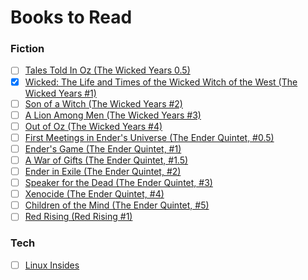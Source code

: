# Books to Read

### Fiction
- [ ] [Tales Told In Oz (The Wicked Years 0.5)](https://www.goodreads.com/book/show/13507045-tales-told-in-oz)
- [x] [Wicked: The Life and Times of the Wicked Witch of the West (The Wicked Years #1)](https://www.goodreads.com/book/show/37442.Wicked)
- [ ] [Son of a Witch (The Wicked Years #2)](https://www.goodreads.com/book/show/13521.Son_of_a_Witch)
- [ ] [A Lion Among Men (The Wicked Years #3)](https://www.goodreads.com/book/show/3124249-a-lion-among-men)
- [ ] [Out of Oz (The Wicked Years #4)](https://www.goodreads.com/book/show/10594929-out-of-oz)
- [ ] [First Meetings in Ender's Universe (The Ender Quintet, #0.5)](https://www.goodreads.com/book/show/7957.First_Meetings_in_Ender_s_Universe)
- [ ] [Ender's Game (The Ender Quintet, #1)](https://www.goodreads.com/book/show/375802.Ender_s_Game)
- [ ] [A War of Gifts (The Ender Quintet, #1.5)](https://www.goodreads.com/book/show/552987.A_War_of_Gifts)
- [ ] [Ender in Exile (The Ender Quintet, #2)](https://www.goodreads.com/book/show/3220405-ender-in-exile)
- [ ] [Speaker for the Dead (The Ender Quintet, #3)](https://www.goodreads.com/book/show/7967.Speaker_for_the_Dead)
- [ ] [Xenocide (The Ender Quintet, #4)](https://www.goodreads.com/book/show/8648.Xenocide)
- [ ] [Children of the Mind (The Ender Quintet, #5)](https://www.goodreads.com/book/show/31360.Children_of_the_Mind)
- [ ] [Red Rising (Red Rising #1)](https://www.goodreads.com/book/show/15839976-red-rising)

### Tech
- [ ] [Linux Insides](http://0xax.gitbooks.io/linux-insides/content/index.html)